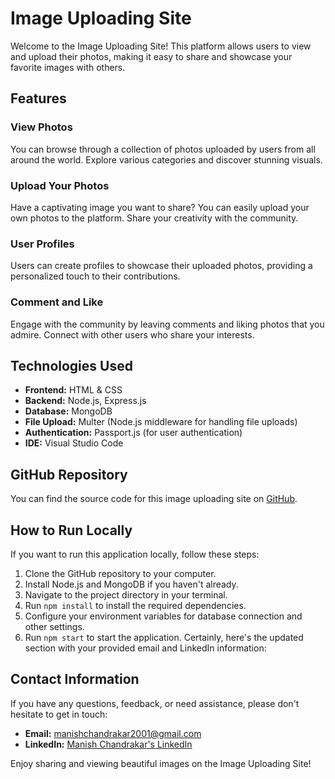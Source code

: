 # Image Uploading Site

Welcome to the Image Uploading Site! This platform allows users to view and upload their photos, making it easy to share and showcase your favorite images with others.

## Features

### View Photos
You can browse through a collection of photos uploaded by users from all around the world. Explore various categories and discover stunning visuals.

### Upload Your Photos
Have a captivating image you want to share? You can easily upload your own photos to the platform. Share your creativity with the community.

### User Profiles
Users can create profiles to showcase their uploaded photos, providing a personalized touch to their contributions.

### Comment and Like
Engage with the community by leaving comments and liking photos that you admire. Connect with other users who share your interests.

## Technologies Used
- **Frontend:** HTML & CSS
- **Backend:** Node.js, Express.js
- **Database:** MongoDB
- **File Upload:** Multer (Node.js middleware for handling file uploads)
- **Authentication:** Passport.js (for user authentication)
- **IDE:** Visual Studio Code



## GitHub Repository
You can find the source code for this image uploading site on [GitHub](https://github.com/yourusername/image-uploading-site).

## How to Run Locally
If you want to run this application locally, follow these steps:

1. Clone the GitHub repository to your computer.
2. Install Node.js and MongoDB if you haven't already.
3. Navigate to the project directory in your terminal.
4. Run `npm install` to install the required dependencies.
5. Configure your environment variables for database connection and other settings.
6. Run `npm start` to start the application.
Certainly, here's the updated section with your provided email and LinkedIn information:

## Contact Information
If you have any questions, feedback, or need assistance, please don't hesitate to get in touch:

- **Email:** manishchandrakar2001@gmail.com
- **LinkedIn:** [Manish Chandrakar's LinkedIn](https://www.linkedin.com/in/manish-chandrakar-23392b183/)

Enjoy sharing and viewing beautiful images on the Image Uploading Site!
